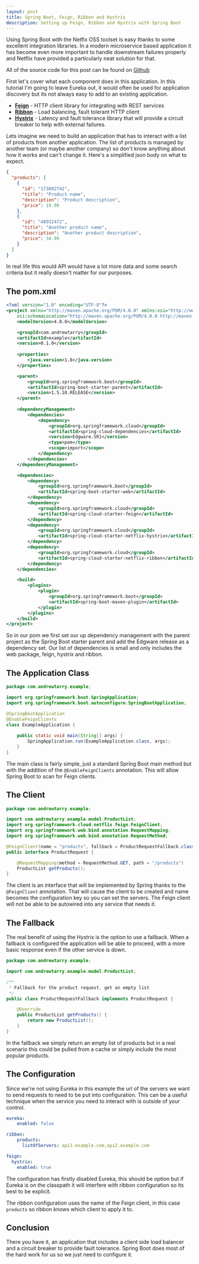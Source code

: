 ```yaml
---
layout: post
title: Spring Boot, Feign, Ribbon and Hystrix
description: Setting up Feign, Ribbon and Hystrix with Spring Boot
---
```


Using Spring Boot with the Netfix OSS toolset is easy thanks to some excellent integration libraries. In a modern microservice based application it has become even more important to handle downstream failures properly and Netflix have provided a particularly neat solution for that.

All of the source code for this post can be found on [Github](https://github.com/andrewtarry/spring-boot-feign-ribbon-hystrix)

First let's cover what each component does in this application. In this tutorial I'm going to leave Eureka out, it would often be used for application discovery but its not always easy to add to an existing application.

* **[Feign](https://github.com/OpenFeign/feign)** - HTTP client library for integrating with REST services
* **[Ribbon](https://github.com/Netflix/ribbon)** - Load balancing, fault tolerant HTTP client
* **[Hystrix](https://github.com/Netflix/Hystrix)** - Latency and fault tolerance library that will provide a circuit breaker to help with external failures.

Lets imagine we need to build an application that has to interact with a list of products from another application. The list of products is managed by another team (or maybe another company) so don't know anything about how it works and can't change it. Here's a simplified json body on what to expect. 

```json
{
  "products": [
    {
      "id": "173892742",
      "title": "Product name",
      "description": "Product description",
      "price": 19.99
    },
    {
      "id": "48932472",
      "title": "Another product name",
      "description": "Another product description",
      "price": 34.99
    }
  ]
}
```

In real life this would API would have a lot more data and some search criteria but it really doesn't matter for our purposes.

## The pom.xml

```xml
<?xml version="1.0" encoding="UTF-8"?>
<project xmlns="http://maven.apache.org/POM/4.0.0" xmlns:xsi="http://www.w3.org/2001/XMLSchema-instance"
    xsi:schemaLocation="http://maven.apache.org/POM/4.0.0 http://maven.apache.org/xsd/maven-4.0.0.xsd">
    <modelVersion>4.0.0</modelVersion>

    <groupId>com.andrewtarry</groupId>
    <artifactId>example</artifactId>
    <version>0.1.0</version>
    
    <properties>
        <java.version>1.8</java.version>
    </properties>

    <parent>
        <groupId>org.springframework.boot</groupId>
        <artifactId>spring-boot-starter-parent</artifactId>
        <version>1.5.10.RELEASE</version>
    </parent>
    
    <dependencyManagement>
        <dependencies>
            <dependency>
                <groupId>org.springframework.cloud</groupId>
                <artifactId>spring-cloud-dependencies</artifactId>
                <version>Edgware.SR1</version>
                <type>pom</type>
                <scope>import</scope>
            </dependency>
        </dependencies>
    </dependencyManagement>

    <dependencies>
        <dependency>
            <groupId>org.springframework.boot</groupId>
            <artifactId>spring-boot-starter-web</artifactId>
        </dependency>
        <dependency>
            <groupId>org.springframework.cloud</groupId>
            <artifactId>spring-cloud-starter-feign</artifactId>
        </dependency>
        <dependency>
            <groupId>org.springframework.cloud</groupId>
            <artifactId>spring-cloud-starter-netflix-hystrix</artifactId>
        </dependency>
        <dependency>
            <groupId>org.springframework.cloud</groupId>
            <artifactId>spring-cloud-starter-netflix-ribbon</artifactId>
        </dependency>
    </dependencies>

    <build>
        <plugins>
            <plugin>
                <groupId>org.springframework.boot</groupId>
                <artifactId>spring-boot-maven-plugin</artifactId>
            </plugin>
        </plugins>
    </build>
</project>
```

So in our pom we first set our up dependency management with the parent project as the Spring Boot starter parent and add the Edgware release as a dependency set. Our list of dependencies is small and only includes the web package, feign, hystrix and ribbon.

## The Application Class

```java
package com.andrewtarry.example;

import org.springframework.boot.SpringApplication;
import org.springframework.boot.autoconfigure.SpringBootApplication;

@SpringBootApplication
@EnableFeignClients
class ExampleApplication {
    
    public static void main(String[] args) {
        SpringApplication.run(ExampleApplication.class, args);
    }
}

```

The main class is fairly simple, just a standard Spring Boot main method but with the addition of the `@EnableFeignClients` annotation. This will allow Spring Boot to scan for Feign clients.

## The Client

```java
package com.andrewtarry.example;

import com.andrewtarry.example.model.ProductList;
import org.springframework.cloud.netflix.feign.FeignClient;
import org.springframework.web.bind.annotation.RequestMapping;
import org.springframework.web.bind.annotation.RequestMethod;

@FeignClient(name = "products", fallback = ProductRequestFallback.class)
public interface ProductRequest {

    @RequestMapping(method = RequestMethod.GET, path = "/products")
    ProductList getProducts();
}

```

The client is an interface that will be implemented by Spring thanks to the `@FeignClient` annotation. That will cause the client to be created and name becomes the configuration key so you can set the servers. The Feign client will not be able to be autowired into any service that needs it.

## The Fallback

The real benefit of using the Hystrix is the option to use a fallback. When a fallback is configured the application will be able to proceed, with a more basic response even if the other service is down.

```java
package com.andrewtarry.example;

import com.andrewtarry.example.model.ProductList;

/**
 * Fallback for the product request, get an empty list
 */
public class ProductRequestFallback implements ProductRequest {

    @Override
    public ProductList getProducts() {
        return new ProductList();
    }
}

```

In the fallback we simply return an empty list of products but in a real scenario this could be pulled from a cache or simply include the most popular products.

## The Configuration

Since we're not using Eureka in this example the url of the servers we want to send requests to need to be put into configuration. This can be a useful technique when the service you need to interact with is outside of your control.

```yaml
eureka:
    enabled: false

ribbon:
    products:
      listOfServers: api1.example.com,api2.example.com

feign:
  hystrix:
    enabled: true
```

The configuration has firstly disabled Eureka, this should be option but if Eureka is on the classpath it will interfere with ribbon configuration so its best to be explicit.

The ribbon configuration uses the name of the Feign client, in this case `products` so ribbon knows which client to apply it to.

## Conclusion

There you have it, an application that includes a client side load balancer and a circuit breaker to provide fault tolerance. Spring Boot does most of the hard work for us so we just need to configure it.

